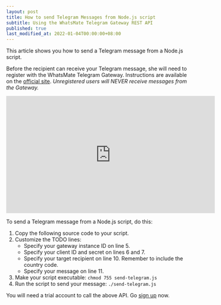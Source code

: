 ```yaml
---
layout: post
title: How to send Telegram Messages from Node.js script
subtitle: Using the WhatsMate Telegram Gateway REST API
published: true
last_modified_at: 2022-01-04T00:00:00+08:00
---
```


This article shows you how to send a Telegram message from a Node.js script.

Before the recipient can receive your Telegram message, she will need to register with the WhatsMate Telegram Gateway. Instructions are available on the [official site](https://www.whatsmate.net/telegram-gateway-api.html). *Unregistered users will NEVER receive messages from the Gateway.*


<iframe width="560" height="315" src="https://www.youtube.com/embed/hsv3vxwtTlY?rel=0&cc_load_policy=1" frameborder="0" allowfullscreen></iframe>


To send a Telegram message from a Node.js script, do this:

1. Copy the following source code to your script.  <script src="https://gist.github.com/whatsmate/ffaff16a5db1657825ab9f2de0b8323d.js"></script>
2. Customize the TODO lines:
   * Specify your gateway instance ID on line 5.
   * Specify your client ID and secret on lines 6 and 7.
   * Specify your target recipient on line 10. Remember to include the country code.
   * Specify your message on line 11.
3. Make your script executable: `chmod 755 send-telegram.js`
4. Run the script to send your message: `./send-telegram.js`


You will need a trial account to call the above API. Go [sign up](https://www.whatsmate.net/telegram-gateway-api.html) now.


<br>
<script async src="//pagead2.googlesyndication.com/pagead/js/adsbygoogle.js"></script>
<ins class="adsbygoogle"
     style="display:inline-block;width:728px;height:90px"
     data-ad-client="ca-pub-7383487179928477"
     data-ad-slot="6959057004"></ins>
<script>
(adsbygoogle = window.adsbygoogle || []).push({});
</script>
<br>

